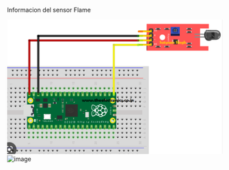 Informacion del sensor
Flame



![Image text](https://github.com/JaviSGMX/McTeam/blob/main/SENSORES/Flame/Flame%20KY-026.PNG)
![image](Ky-026%20Flame.gif)

